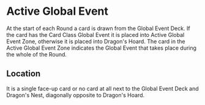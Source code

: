 # Active Global Event

At the start of each Round a card is drawn from the Global Event Deck. If the card has the Card Class Global Event it is placed into Active Global Event Zone, otherwise it is placed into Dragon's Hoard. The card in the Active Global Event Zone indicates the Global Event that takes place during the whole of the Round.

## Location

It is a single face-up card or no card at all next to the Global Event Deck and Dragon's Nest, diagonally opposite to Dragon's Hoard.
